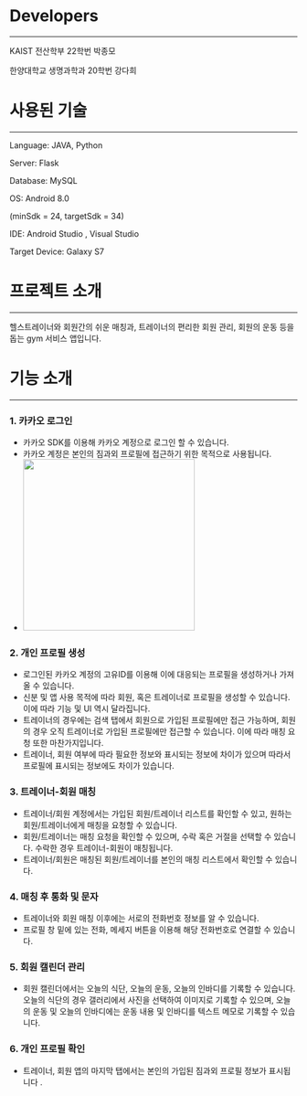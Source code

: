 # Developers

---

KAIST 전산학부 22학번 박종모

한양대학교 생명과학과 20학번 강다희

# 사용된 기술

---

Language: JAVA,  Python

Server: Flask

Database: MySQL 

OS: Android 8.0 

(minSdk = 24, targetSdk = 34) 

IDE: Android Studio , Visual Studio

Target Device: Galaxy S7

# 프로젝트 소개

---

헬스트레이너와 회원간의 쉬운 매칭과, 트레이너의 편리한 회원 관리, 회원의 운동 등을 돕는 gym 서비스 앱입니다. 

# 기능 소개

---

### 1. 카카오 로그인

- 카카오 SDK를 이용해 카카오 계정으로 로그인 할 수 있습니다.
- 카카오 계정은 본인의 짐과외 프로필에 접근하기 위한 목적으로 사용됩니다.
- <img src="https://prod-files-secure.s3.us-west-2.amazonaws.com/f6cb388f-3934-47d6-9928-26d2e10eb0fc/0ff64fd6-d514-44e0-8ef2-72655a4f7d91/Untitled.jpeg" width="300">


### 2. 개인 프로필 생성

- 로그인된 카카오 계정의 고유ID를 이용해 이에 대응되는 프로필을 생성하거나 가져올 수 있습니다.
- 신분 및 앱 사용 목적에 따라 회원, 혹은 트레이너로 프로필을 생성할 수 있습니다. 이에 따라 기능 및 UI 역시 달라집니다.
- 트레이너의 경우에는 검색 탭에서 회원으로 가입된 프로필에만 접근 가능하며, 회원의 경우 오직 트레이너로 가입된 프로필에만 접근할 수 있습니다. 이에 따라 매칭 요청 또한 마찬가지입니다.
- 트레이너, 회원 여부에 따라 필요한 정보와 표시되는 정보에 차이가 있으며 따라서 프로필에 표시되는 정보에도 차이가 있습니다.

### 3. 트레이너-회원 매칭

- 트레이너/회원 계정에서는 가입된 회원/트레이너 리스트를 확인할 수 있고, 원하는 회원/트레이너에게 매칭을 요청할 수 있습니다.
- 회원/트레이너는 매칭 요청을 확인할 수 있으며, 수락 혹은 거절을 선택할 수 있습니다. 수락한 경우 트레이너-회원이 매칭됩니다.
- 트레이너/회원은 매칭된 회원/트레이너를 본인의 매칭 리스트에서 확인할 수 있습니다.

### 4. 매칭 후 통화 및 문자

- 트레이너와 회원 매칭 이후에는 서로의 전화번호 정보를 알 수 있습니다.
- 프로필 창 밑에 있는 전화, 메세지 버튼을 이용해 해당 전화번호로 연결할 수 있습니다.

### 5. 회원 캘린더 관리

- 회원 캘린더에서는 오늘의 식단, 오늘의 운동, 오늘의 인바디를 기록할 수 있습니다. 오늘의 식단의 경우 갤러리에서 사진을 선택하여 이미지로 기록할 수 있으며, 오늘의 운동 및 오늘의 인바디에는 운동 내용 및 인바디를 텍스트 메모로 기록할 수 있습니다.

### 6. 개인 프로필 확인

- 트레이너, 회원 앱의 마지막 탭에서는 본인의 가입된 짐과외 프로필 정보가 표시됩니다 .
